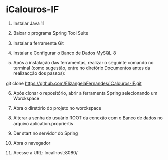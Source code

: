 # iCalouros-IF                                   


1. Instalar Java 11
2. Baixar o programa Spring Tool Suite
3. Instalar a ferramenta Git

4. Instalar e Configurar o Banco de Dados MySQL 8

5. Após a instalação das ferramentas, realizar o seguinte comando no terminal (como sugestão, entre no diretório Documentos antes da realizacção dos passos):
 
git clone https://github.com/ElizangelaFernandes/iCalouros-IF.git

 

6. Após clonar o repositório, abrir a ferramenta Spring selecionando um Worckspace
7. Abra o diretório do projeto no worckspace
8. Alterar a senha do usuário ROOT da conexão com o Banco de dados no arquivo aplication.propriertis

9. Der start no servidor do Spring
10. Abra o navegador
11. Acesse a URL: localhost:8080/
